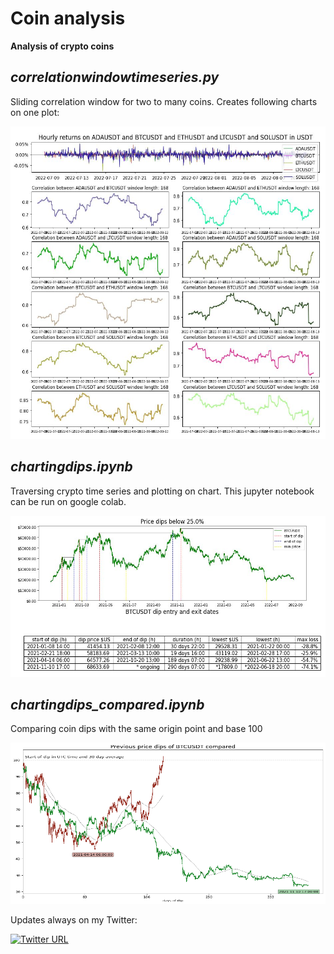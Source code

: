 # Coin analysis

**Analysis of crypto coins**

## *correlationwindowtimeseries.py*

Sliding correlation window for two to many coins. Creates following charts on one plot: 

<img src="https://github.com/econexpert/coinanalysis/blob/4d2d37ce0aa45842cab501eadcdd528cb2f13cac/images/ADABTCETHLTCSOLcorrelation.jpg" alt="alt text" width="558" height="500">

##  *chartingdips.ipynb*

Traversing crypto time series and plotting on chart. This jupyter notebook can be run on google colab.


<img src="https://github.com/econexpert/coinanalysis/blob/main/images/BTCUSDTcolaboutput.jpg" alt="alt text" width="558" height="258">

## *chartingdips_compared.ipynb*    

Comparing coin dips with the same origin point and base 100

<img src="https://github.com/econexpert/coinanalysis/blob/main/images/chartingdips_compared.png" alt="alt text" width="558" height="258">
     
Updates always on my Twitter: 
     
[![Twitter URL](https://img.shields.io/twitter/url/https/twitter.com/bukotsunikki.svg?style=social&label=Follow%20%40econexpert)](https://twitter.com/econexpert)

